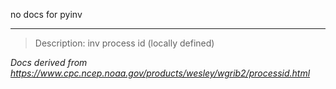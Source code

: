 no docs for pyinv

----

>Description: inv          process id (locally defined)

_Docs derived from <https://www.cpc.ncep.noaa.gov/products/wesley/wgrib2/processid.html>_
